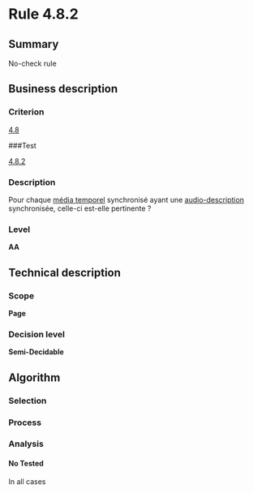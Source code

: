 # Rule 4.8.2

## Summary

No-check rule

## Business description

### Criterion

[4.8](http://references.modernisation.gouv.fr/sites/default/files/RGAA3_RC2-1/referentiel_technique.htm#crit-4-8)

###Test

[4.8.2](http://references.modernisation.gouv.fr/sites/default/files/RGAA3_RC2-1/referentiel_technique.htm#test-4-8-2)

### Description

Pour chaque <a href="http://references.modernisation.gouv.fr/sites/default/files/RGAA3_RC2-1/glossaire.htm#mMediaTemp">m&eacute;dia temporel</a> synchronis&eacute; ayant une <a href="http://references.modernisation.gouv.fr/sites/default/files/RGAA3_RC2-1/glossaire.htm#mAudioDesc">audio-description</a> synchronis&eacute;e, celle-ci est-elle pertinente ?

### Level

**AA**

## Technical description

### Scope

**Page**

### Decision level

**Semi-Decidable**

## Algorithm

### Selection

### Process

### Analysis

#### No Tested 

In all cases
